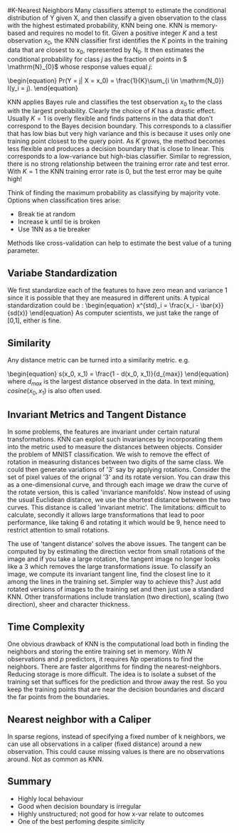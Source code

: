 #K-Nearest Neighbors
Many classifiers attempt to estimate the conditional distribution of Y given X, and then classify a given observation to the class with the highest estimated probability, KNN being one. KNN is memory-based and requires no model to fit.
Given a positive integer $K$ and a test observation $x_0$, the KNN classifier first identifies the $K$ points in the training data that are closest to $x_0$, represented by $\mathrm{N}_{0}$.
It then estimates the conditional probability for class $j$ as the fraction of points in $ \mathrm{N}_{0}$ whose response values equal $j$:

\begin{equation}
Pr(Y = j| X = x_0) = \frac{1}{K}\sum_{i \in \mathrm{N_0}} I(y_i = j).
\end{equation}

KNN applies Bayes rule and classifies the test observation $x_0$ to the class with the largest probability.
Clearly the choice of $K$ has a drastic effect. Usually $K = 1$ is overly flexible and finds patterns in the data that don't correspond to the Bayes decision boundary. This corresponds to a classifier that has low bias but very high variance and this is because it uses only one training point closest to the query point. As $K$ grows, the method becomes less flexible and produces a decision boundary that is close to linear. This corresponds to a low-variance but high-bias classifier. Similar to regression, there is no strong relationship between the training error rate and test error. With $K = 1$ the KNN training error rate is 0, but the test error may be quite high!

Think of finding the maximum probability as classifying by majority vote. Options when classification tires arise:
- Break tie at random
- Increase k until tie is broken
- Use 1NN as a tie breaker

Methods like cross-validation can help to estimate the best value of a tuning parameter.

## Variabe Standardization
We first standardize each of the features to have zero mean and variance 1 since it is possible that they are measured in different units. A typical standardization could be :
\begin{equation}
x^{std}_i = \frac{x_i - \bar{x}}{sd(x)}
\end{equation}
As computer scientists, we just take the range of [0,1], either is fine.


## Similarity
Any distance metric can be turned into a similarity metric. e.g.

\begin{equation}
s(x_0, x_1) = \frac{1 - d(x_0, x_1)}{d_{max}}
\end{equation}
where $d_{max}$ is the largest distance observed in the data. In text mining, $cosine(x_0,x_1)$ is also often used.



## Invariant Metrics and Tangent Distance
In some problems, the features are invariant under certain natural transformations. KNN can exploit such invariances by incorporating them into the metric used to measure the distances between objects. Consider the problem of MNIST classification. We wish to remove the effect of rotation in measuring distances between two digits of the same class. We could then generate variations of '3' say by applying rotations. Consider the set of pixel values of the orignal '3' and its rotate version. You can draw this as a one-dimensional curve, and through each image we draw the curve of the rotate version, this is called 'invariance manifolds'. Now instead of using the usual Euclidean distance, we use the shortest distance between the two curves. This distance is called 'invariant metric'. The limitations: difficult to calculate, secondly it allows large transformations that lead to poor performance, like taking 6 and rotating it which would be 9, hence need to restrict attention to small rotations.

The use of 'tangent distance' solves the above issues. The tangent can be computed by by estimating the direction vector from small rotations of the image and if you take a large rotation, the tangent image no longer looks like a 3 which removes the large transformations issue. To classify an image, we compute its invariant tangent line, find the closest line to it among the lines in the training set. Simpler way to achieve this? Just add rotated versions of images to the training set and then just use a standard KNN. Other transformations include translation (two direction), scaling (two direction), sheer and character thickness.

## Time Complexity
One obvious drawback of KNN is the computational load both in finding the neighbors and storing the entire training set in memory. With $N$ observations and $p$ predictors, it requires $Np$ operations to find the neighbors. There are faster algorithms for finding the nearest-neighbors. Reducing storage is more difficult. The idea is to isolate a subset of the training set that suffices for the prediction and throw away the rest. So you keep the training points that are near the decision boundaries and discard the far points from the boundaries.

## Nearest neighbor with a Caliper
In sparse regions, instead of specifying a fixed number of k neighbors, we can use all observations in a caliper (fixed distance) around a new observation. This could cause missing values is there are no observations around. Not as common as KNN.

## Summary
- Highly local behaviour
- Good when decision boundary is irregular
- Highly unstructured; not good for how x-var relate to outcomes
- One of the best perfoming despite simlicity
